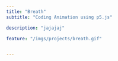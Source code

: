 ```yaml
---
title: "Breath"
subtitle: "Coding Animation using p5.js"

description: "jajajaj"

feature: "/imgs/projects/breath.gif"


---
```


